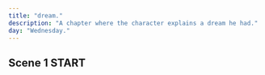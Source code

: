 ```yaml
---
title: "dream."
description: "A chapter where the character explains a dream he had."
day: "Wednesday."
---
```


## Scene 1 START

<!-- See if this chapter makes any sense. If not then don't worry about it. -->
